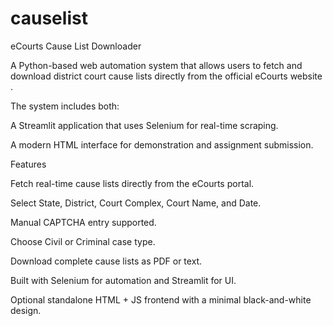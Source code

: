 # causelist
eCourts Cause List Downloader

A Python-based web automation system that allows users to fetch and download district court cause lists directly from the official eCourts website
.

The system includes both:

A Streamlit application that uses Selenium for real-time scraping.

A modern HTML interface for demonstration and assignment submission.

Features

Fetch real-time cause lists directly from the eCourts portal.

Select State, District, Court Complex, Court Name, and Date.

Manual CAPTCHA entry supported.

Choose Civil or Criminal case type.

Download complete cause lists as PDF or text.

Built with Selenium for automation and Streamlit for UI.

Optional standalone HTML + JS frontend with a minimal black-and-white design.
